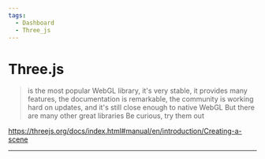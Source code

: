 ```yaml
---
tags:
  - Dashboard
  - Three_js
---
```


# Three.js

> is the most popular WebGL library, it's very stable, it provides many features, the documentation is remarkable, the community is working hard on updates, and it's still close enough to native WebGL But there are many other great libraries Be curious, try them out

https://threejs.org/docs/index.html#manual/en/introduction/Creating-a-scene

---

